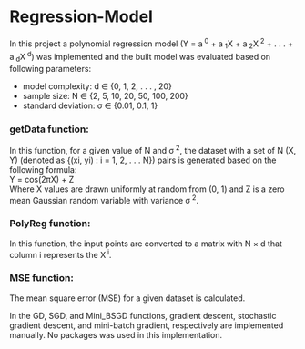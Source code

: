 # Regression-Model
In this project a polynomial regression model (Y = a<sup> 0</sup> + a<sub> 1</sub>X + a<sub> 2</sub>X<sup> 2</sup> + . . . + a<sub> d</sub>X<sup> d</sup>) was implemented and the built model was evaluated based on following parameters: <br />
* model complexity: d ∈ {0, 1, 2, . . . , 20} 
* sample size: N ∈ {2, 5, 10, 20, 50, 100, 200}
* standard deviation: σ ∈ {0.01, 0.1, 1}
            
### getData function:
In this function, for a given value of N and σ<sup> 2</sup>, the dataset with a set of N (X, Y) (denoted as {(xi, yi) : i = 1, 2, . . . N}) pairs is generated based on the following formula: <br />
Y = cos(2πX) + Z <br />
Where X values are drawn uniformly at random from (0, 1) and Z is a zero mean Gaussian random variable with variance σ<sup> 2</sup>. <br />

### PolyReg function:
In this function, the input points are converted to a matrix with N × d that column i represents the X<sup> i</sup>.

### MSE function:
The mean square error (MSE) for a given dataset is calculated.<br />

In the GD, SGD, and Mini_BSGD functions, gradient descent, stochastic gradient descent, and mini-batch gradient, respectively are implemented manually. No packages was used in this implementation.


